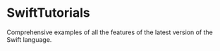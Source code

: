 # SwiftTutorials
Comprehensive examples of all the features of the latest version of the Swift language.
